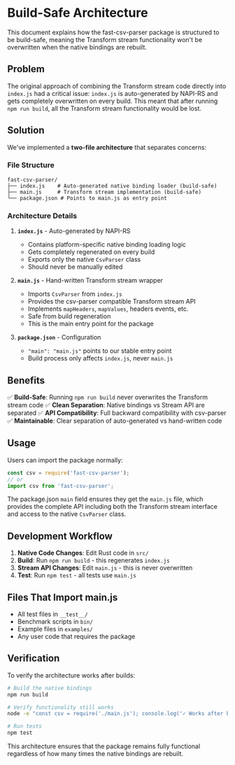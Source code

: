 # Build-Safe Architecture

This document explains how the fast-csv-parser package is structured to be build-safe, meaning the Transform stream functionality won't be overwritten when the native bindings are rebuilt.

## Problem

The original approach of combining the Transform stream code directly into `index.js` had a critical issue: `index.js` is auto-generated by NAPI-RS and gets completely overwritten on every build. This meant that after running `npm run build`, all the Transform stream functionality would be lost.

## Solution

We've implemented a **two-file architecture** that separates concerns:

### File Structure

```
fast-csv-parser/
├── index.js    # Auto-generated native binding loader (build-safe)
├── main.js     # Transform stream implementation (build-safe)
└── package.json # Points to main.js as entry point
```

### Architecture Details

1. **`index.js`** - Auto-generated by NAPI-RS
   - Contains platform-specific native binding loading logic
   - Gets completely regenerated on every build
   - Exports only the native `CsvParser` class
   - Should never be manually edited

2. **`main.js`** - Hand-written Transform stream wrapper
   - Imports `CsvParser` from `index.js`
   - Provides the csv-parser compatible Transform stream API
   - Implements `mapHeaders`, `mapValues`, headers events, etc.
   - Safe from build regeneration
   - This is the main entry point for the package

3. **`package.json`** - Configuration
   - `"main": "main.js"` points to our stable entry point
   - Build process only affects `index.js`, never `main.js`

## Benefits

✅ **Build-Safe**: Running `npm run build` never overwrites the Transform stream code
✅ **Clean Separation**: Native bindings vs Stream API are separated
✅ **API Compatibility**: Full backward compatibility with csv-parser
✅ **Maintainable**: Clear separation of auto-generated vs hand-written code

## Usage

Users can import the package normally:

```javascript
const csv = require('fast-csv-parser');
// or
import csv from 'fast-csv-parser';
```

The package.json `main` field ensures they get the `main.js` file, which provides the complete API including both the Transform stream interface and access to the native `CsvParser` class.

## Development Workflow

1. **Native Code Changes**: Edit Rust code in `src/`
2. **Build**: Run `npm run build` - this regenerates `index.js`
3. **Stream API Changes**: Edit `main.js` - this is never overwritten
4. **Test**: Run `npm test` - all tests use `main.js`

## Files That Import main.js

- All test files in `__test__/`
- Benchmark scripts in `bin/`
- Example files in `examples/`
- Any user code that requires the package

## Verification

To verify the architecture works after builds:

```bash
# Build the native bindings
npm run build

# Verify functionality still works
node -e "const csv = require('./main.js'); console.log('✓ Works after build');"

# Run tests
npm test
```

This architecture ensures that the package remains fully functional regardless of how many times the native bindings are rebuilt.